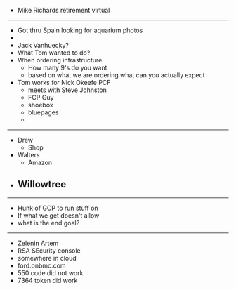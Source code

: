 - Mike Richards retirement virtual
- ---
- Got thru Spain looking for aquarium photos
-
- Jack Vanhuecky?
- What Tom wanted to do?
- When ordering infrastructure
	- How many 9's do you want
	- based on what we are ordering what can you actually expect
- Tom works for Nick Okeefe PCF
	- meets with Steve Johnston
	- FCP Guy
	- shoebox
	- bluepages
	-
- ---
- Drew
	- Shop
- Walters
	- Amazon
- Willowtree
	-
- ---
- Hunk of GCP to run stuff on
- If what we get doesn't allow
- what is the end goal?
- ---
- Zelenin Artem
- RSA SEcurity console
- somewhere in cloud
- ford.onbmc.com
- 550 code did not work
- 7364 token did work
